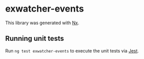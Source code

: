 # exwatcher-events

This library was generated with [Nx](https://nx.dev).

## Running unit tests

Run `ng test exwatcher-events` to execute the unit tests via [Jest](https://jestjs.io).
